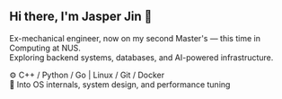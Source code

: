 ## Hi there, I'm Jasper Jin 👋

Ex-mechanical engineer, now on my second Master's — this time in Computing at NUS.  
Exploring backend systems, databases, and AI-powered infrastructure.

⚙️ C++ / Python / Go | Linux / Git / Docker  
🧠 Into OS internals, system design, and performance tuning  

<!--
**JINZIPING/JINZIPING** is a ✨ _special_ ✨ repository because its `README.md` (this file) appears on your GitHub profile.

Here are some ideas to get you started:

- 🔭 I’m currently working on ...
- 🌱 I’m currently learning ...
- 👯 I’m looking to collaborate on ...
- 🤔 I’m looking for help with ...
- 💬 Ask me about ...
- 📫 How to reach me: ...
- 😄 Pronouns: ...
- ⚡ Fun fact: ...
-->
